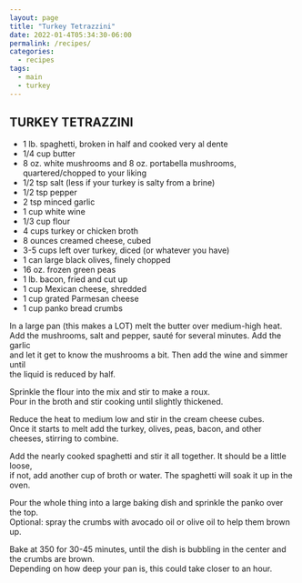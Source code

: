 ```yaml
---
layout: page
title: "Turkey Tetrazzini"
date: 2022-01-4T05:34:30-06:00
permalink: /recipes/
categories:
  - recipes
tags:
  - main
  - turkey
---
```

## TURKEY TETRAZZINI
- 1 lb. spaghetti, broken in half and cooked very al dente
- 1/4 cup butter
- 8 oz. white mushrooms and 8 oz. portabella mushrooms, quartered/chopped to your liking
- 1/2 tsp salt (less if your turkey is salty from a brine)
- 1/2 tsp pepper
- 2 tsp minced garlic
- 1 cup white wine
- 1/3 cup flour
- 4 cups turkey or chicken broth
- 8 ounces creamed cheese, cubed
- 3-5 cups left over turkey, diced (or whatever you have)
- 1 can large black olives, finely chopped
- 16 oz. frozen green peas
- 1 lb. bacon, fried and cut up
- 1 cup Mexican cheese, shredded
- 1 cup grated Parmesan cheese
- 1 cup panko bread crumbs

In a large pan (this makes a LOT) melt the butter over medium-high heat.  
Add the mushrooms, salt and pepper, sauté for several minutes. Add the garlic  
and let it get to know the mushrooms a bit. Then add the wine and simmer until  
the liquid is reduced by half.

Sprinkle the flour into the mix and stir to make a roux.  
Pour in the broth and stir cooking until slightly thickened.

Reduce the heat to medium low and stir in the cream cheese cubes.  
Once it starts to melt add the turkey, olives, peas, bacon, and other cheeses, stirring to combine.

Add the nearly cooked spaghetti and stir it all together. It should be a little loose,  
if not, add another cup of broth or water. The spaghetti will soak it up in the oven.

Pour the whole thing into a large baking dish and sprinkle the panko over the top.  
Optional: spray the crumbs with avocado oil or olive oil to help them brown up.

Bake at 350 for 30-45 minutes, until the dish is bubbling in the center and the crumbs are brown.  
Depending on how deep your pan is, this could take closer to an hour.
